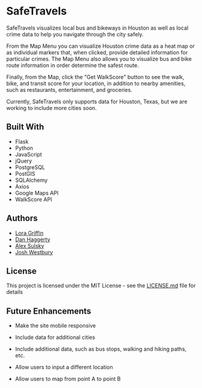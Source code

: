# SafeTravels

SafeTravels visualizes local bus and bikeways in Houston as well as local crime data to help you navigate through the city safely.

From the Map Menu you can visualize Houston crime data as a heat map or as individual markers that, when clicked, provide detailed information for particular crimes. The Map Menu also allows you to visualize bus and bike route information in order determine the safest route.

Finally, from the Map, click the "Get WalkScore" button to see the walk, bike, and transit score for your location, in addition to nearby amenities, such as restaurants, entertainment, and groceries.

Currently, SafeTravels only supports data for Houston, Texas, but we are working to include more cities soon.

## Built With

* Flask
* Python
* JavaScript
* jQuery
* PostgreSQL
* PostGIS
* SQLAlchemy
* Axios
* Google Maps API
* WalkScore API

## Authors

 - [Lora Griffin](https://github.com/loragriffin)
 - [Dan Haggerty](https://github.com/danhagg)
 - [Alex Sulsky](https://github.com/xanlex)
 - [Josh Westbury](https://github.com/joshwestbury)

## License

This project is licensed under the MIT License - see the [LICENSE.md](LICENSE.md) file for details

## Future Enhancements

* Make the site mobile responsive

* Include data for additional cities
* Include additional data, such as bus stops, walking and hiking paths, etc.
* Allow users to input a different location
* Allow users to map from point A to point B
